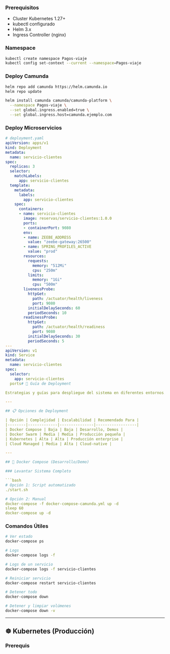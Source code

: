 ### Prerequisitos

- Cluster Kubernetes 1.27+
- kubectl configurado
- Helm 3.x
- Ingress Controller (nginx)

### Namespace

```bash
kubectl create namespace Pagos-viaje
kubectl config set-context --current --namespace=Pagos-viaje
```

### Deploy Camunda

```bash
helm repo add camunda https://helm.camunda.io
helm repo update

helm install camunda camunda/camunda-platform \
  --namespace Pagos-viaje \
  --set global.ingress.enabled=true \
  --set global.ingress.host=camunda.ejemplo.com
```

### Deploy Microservicios

```yaml
# deployment.yaml
apiVersion: apps/v1
kind: Deployment
metadata:
  name: servicio-clientes
spec:
  replicas: 3
  selector:
    matchLabels:
      app: servicio-clientes
  template:
    metadata:
      labels:
        app: servicio-clientes
    spec:
      containers:
      - name: servicio-clientes
        image: reservas/servicio-clientes:1.0.0
        ports:
        - containerPort: 9080
        env:
        - name: ZEEBE_ADDRESS
          value: "zeebe-gateway:26500"
        - name: SPRING_PROFILES_ACTIVE
          value: "prod"
        resources:
          requests:
            memory: "512Mi"
            cpu: "250m"
          limits:
            memory: "1Gi"
            cpu: "500m"
        livenessProbe:
          httpGet:
            path: /actuator/health/liveness
            port: 9080
          initialDelaySeconds: 60
          periodSeconds: 10
        readinessProbe:
          httpGet:
            path: /actuator/health/readiness
            port: 9080
          initialDelaySeconds: 30
          periodSeconds: 5
---
apiVersion: v1
kind: Service
metadata:
  name: servicio-clientes
spec:
  selector:
    app: servicio-clientes
  ports# 🐳 Guía de Deployment

Estrategias y guías para despliegue del sistema en diferentes entornos.

---

## 📋 Opciones de Deployment

| Opción | Complejidad | Escalabilidad | Recomendado Para |
|--------|-------------|---------------|------------------|
| Docker Compose | Baja | Baja | Desarrollo, Demos |
| Docker Swarm | Media | Media | Producción pequeña |
| Kubernetes | Alta | Alta | Producción enterprise |
| Cloud Managed | Media | Alta | Cloud-native |

---

## 🐳 Docker Compose (Desarrollo/Demo)

### Levantar Sistema Completo

```bash
# Opción 1: Script automatizado
./start.sh

# Opción 2: Manual
docker-compose -f docker-compose-camunda.yml up -d
sleep 60
docker-compose up -d
```

### Comandos Útiles

```bash
# Ver estado
docker-compose ps

# Logs
docker-compose logs -f

# Logs de un servicio
docker-compose logs -f servicio-clientes

# Reiniciar servicio
docker-compose restart servicio-clientes

# Detener todo
docker-compose down

# Detener y limpiar volúmenes
docker-compose down -v
```

---

## ☸️ Kubernetes (Producción)

### Prerequis